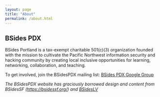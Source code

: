 ```yaml
---
layout: page
title: "About"
permalink: /about.html
--- 
```


## BSides PDX 

BSides Portland is a tax-exempt charitable 501(c)(3) organization founded with the mission to cultivate the Pacific Northwest information security and hacking community by creating local inclusive opportunities for learning, networking, collaboration, and teaching.

To get involved, join the BSidesPDX mailing list: [BSides PDX Google Group](https://groups.google.com/forum/#!forum/bsidespdx)

*The BSidesPDX website has graciously borrowed design and content from BSidesSF (https://bsidessf.org/) and [BSidesLV](https://www.bsideslv.org)*